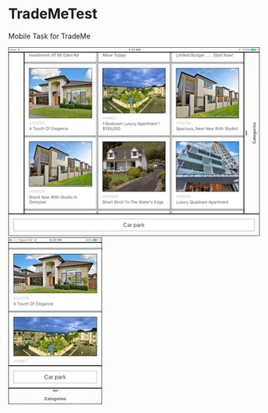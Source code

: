 # TradeMeTest
Mobile Task for TradeMe

![](https://github.com/Noobish1/TradeMeTest/blob/master/readme-assets/screenshot-ipad-landscape-listings.png)![](https://github.com/Noobish1/TradeMeTest/blob/master/readme-assets/screenshot-iphone-portrait-listings.png)
